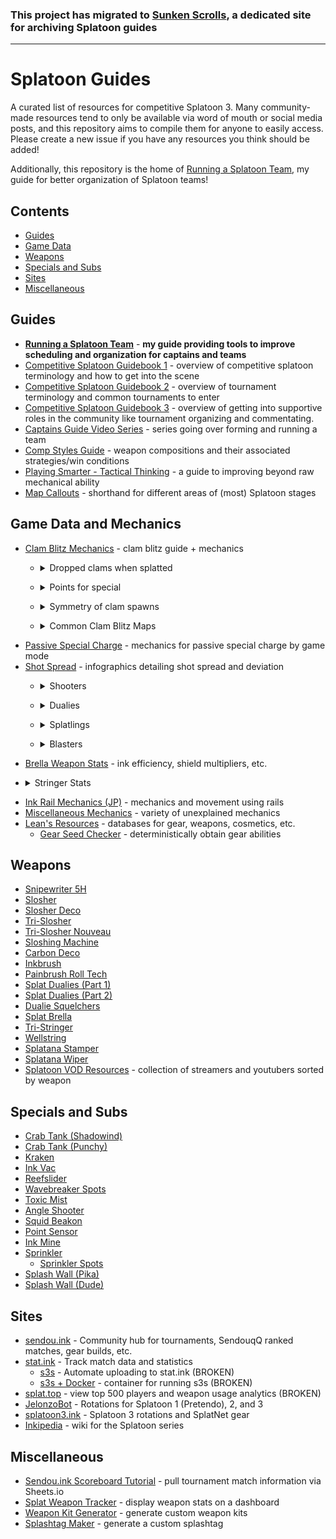 ### **This project has migrated to [Sunken Scrolls](https://scrolls.tessaract.gay/), a dedicated site for archiving Splatoon guides**

---

# Splatoon Guides

A curated list of resources for competitive Splatoon 3. Many community-made resources tend to only be available via word of mouth or social media posts, and this repository aims to compile them for anyone to easily access. Please create a new issue if you have any resources you think should be added!

Additionally, this repository is the home of [Running a Splatoon Team](Running%20a%20Splatoon%20Team.pdf), my guide for better organization of Splatoon teams!

## Contents
- [Guides](#guides)
- [Game Data](#game-data-and-mechanics)
- [Weapons](#weapons)
- [Specials and Subs](#specials-and-subs)
- [Sites](#sites)
- [Miscellaneous](#miscellaneous)

## Guides
- [**Running a Splatoon Team**](Running%20a%20Splatoon%20Team.pdf) - **my guide providing tools to improve scheduling and organization for captains and teams**
- [Competitive Splatoon Guidebook 1](https://www.splatoonstronghold.com/guides/competitive-splatoon-guidebook-part-1-competitive) - overview of competitive splatoon terminology and how to get into the scene
- [Competitive Splatoon Guidebook 2](https://www.splatoonstronghold.com/guides/competitive-splatoon-guidebook-part-2-tournaments) - overview of tournament terminology and common tournaments to enter
- [Competitive Splatoon Guidebook 3](https://www.splatoonstronghold.com/guides/competitive-splatoon-guidebook-part-3-contributing) - overview of getting into supportive roles in the community like tournament organizing and commentating.
- [Captains Guide Video Series](https://www.youtube.com/watch?v=Wtp-X-1W5rU&list=PLiBtcHtdkvJZk7OhLVf9o7qzIgXywZEID&pp=iAQB) - series going over forming and running a team
- [Comp Styles Guide](https://docs.google.com/document/d/1NLrgzGpfDxZCiOfUuLKgaBhQ7YAMjhnsRwWSCr1-kq0/edit?usp=sharing) - weapon compositions and their associated strategies/win conditions
- [Playing Smarter - Tactical Thinking](https://zy-f.notion.site/playing-smarter-a-guide-to-improving-tactical-thinking-625e307d08f142b6bb97895117365425) - a guide to improving beyond raw mechanical ability
- [Map Callouts](https://drive.google.com/drive/folders/1qJ2j1VtQnHWvJEqf0Qv0L0WiLHADV0Bv) - shorthand for different areas of (most) Splatoon stages
  
## Game Data and Mechanics
- [Clam Blitz Mechanics](https://youtu.be/QHQqN8ISFcw) - clam blitz guide + mechanics
    - <p><details><summary>Dropped clams when splatted</summary><img src="infographics/clams/drops.jpg"></details></p>
    - <p><details><summary>Points for special</summary><img src="infographics/clams/pfs.jpg"></details></p>
    - <p><details><summary>Symmetry of clam spawns</summary><img src="infographics/clams/distribution.jpg"></details></p>
    - <p><details><summary>Common Clam Blitz Maps</summary>
        <p><details><summary>Barnacle and Dime</summary><img src="infographics/clams/barnacle.png"></details></p>
        <p><details><summary>Crableg Capital</summary><img src="infographics/clams/crableg.png"></details></p>
        <p><details><summary>Inkblot Art Academy</summary><img src="infographics/clams/inkblot.png"></details></p>
        <p><details><summary>MakoMart</summary><img src="infographics/clams/mako.png"></details></p>
        <p><details><summary>Museum d'Alfonsino</summary><img src="infographics/clams/museum.png"></details></p>
        <p><details><summary>Scorch Gorge</summary><img src="infographics/clams/scorch.png"></details></p>
        <p><details><summary>Um'ami Ruins</summary><img src="infographics/clams/umami.png"></details></p>
      </details></p>
- [Passive Special Charge](https://www.youtube.com/watch?v=BSwgIHx2MrA) - mechanics for passive special charge by game mode
- [Shot Spread](infographics) - infographics detailing shot spread and deviation
  - <p><details><summary>Shooters</summary><img src="infographics/spread/shooter.png"></details></p>
  - <p><details><summary>Dualies</summary><img src="infographics/spread/dualie.png"></details></p>
  - <p><details><summary>Splatlings</summary><img src="infographics/spread/splatling.png"></details></p>
  - <p><details><summary>Blasters</summary><img src="infographics/spread/blaster.png"></details></p>
- [Brella Weapon Stats](https://docs.google.com/spreadsheets/d/1rcXWZJW8jTXNZrFRA3Tqi5UjsfvcbGiZ5e1Zy9_DJrs/htmlview#) - ink efficiency, shield multipliers, etc.
- <p><details><summary>Stringer Stats</summary><img src="infographics/stringerclass.png">Credit: <a href="https://bsky.app/profile/stripesafterdeath.bsky.social">@stripesafterdeath.bsky.social</a></details></p>
- [Ink Rail Mechanics (JP)](https://www.youtube.com/shorts/o0hN4b8Ki9E) - mechanics and movement using rails
- [Miscellaneous Mechanics](https://www.youtube.com/watch?v=s-8gkQX1BoQ) - variety of unexplained mechanics
- [Lean's Resources](https://leanny.github.io/) - databases for gear, weapons, cosmetics, etc.
    - [Gear Seed Checker](https://leanny.github.io/splat3seedchecker/#/) - deterministically obtain gear abilities
      
## Weapons
- [Snipewriter 5H](https://www.youtube.com/watch?v=tfxVtbsTcsM)
- [Slosher](https://www.youtube.com/watch?v=d3xnDiSKDoU)
- [Slosher Deco](https://www.youtube.com/watch?v=2sK5ActTRd8)
- [Tri-Slosher](https://www.youtube.com/watch?v=hPD1p-rD3Z4p)
- [Tri-Slosher Nouveau](https://www.youtube.com/watch?v=s0bAuwkrVbw)
- [Sloshing Machine](https://www.youtube.com/watch?v=IApkMf_3d64)
- [Carbon Deco](https://www.youtube.com/watch?v=g3kLIta6BIE)
- [Inkbrush](https://www.youtube.com/watch?v=dFedebEHDNw)
- [Painbrush Roll Tech](https://www.youtube.com/watch?v=00l6DHZfbpY)
- [Splat Dualies (Part 1)](https://www.youtube.com/watch?v=D7NCkjEQcKU)
- [Splat Dualies (Part 2)](https://www.youtube.com/watch?v=421tbehJ9qo)
- [Dualie Squelchers](https://www.youtube.com/watch?v=5VKbP0aYmek)
- [Splat Brella](https://www.youtube.com/watch?v=Hcbkni-yyoU)
- [Tri-Stringer](https://www.youtube.com/watch?v=87dWL6a0tzQ)
- [Wellstring](https://docs.google.com/document/d/1s-afyV7nEUYi-t8Z8Kx0AKc8xViSRFvAAltZ6hF3WMQ/edit?tab=t.0)
- [Splatana Stamper](https://www.youtube.com/watch?v=9UEQ6hB0qQs)
- [Splatana Wiper](https://www.youtube.com/watch?v=SMQFLqwoUY8)
- [Splatoon VOD Resources](https://docs.google.com/spreadsheets/u/0/d/1ZoaHAclQp0pPyoWtLphxCXJUaMig41t_1jkAnart_1Y/htmlview#) - collection of streamers and youtubers sorted by weapon
  
## Specials and Subs
- [Crab Tank (Shadowind)](https://www.youtube.com/watch?v=JZmLdlfSu7I)
- [Crab Tank (Punchy)](https://docs.google.com/document/u/0/d/1BMljr_34RMUPn_8Kby-dlZiaaDR7KOPzBnuzmFGnEaI)
- [Kraken](https://www.youtube.com/watch?v=oackZvWEV1g)
- [Ink Vac](https://www.youtube.com/watch?v=l118uYt8M2Q)
- [Reefslider](https://www.youtube.com/watch?v=nOdMmLpYne0)
- [Wavebreaker Spots](https://www.youtube.com/watch?v=MtAjldIGFG4)
- [Toxic Mist](https://www.youtube.com/watch?v=XgmN60UJ5w4)
- [Angle Shooter](https://www.youtube.com/watch?v=LUH71yqt9_U)
- [Squid Beakon](https://www.youtube.com/watch?v=aiZINOz3VEc)
- [Point Sensor](https://www.youtube.com/watch?v=73OfRfjRCw4)
- [Ink Mine](https://www.youtube.com/watch?v=6MAglxFummU)
- [Sprinkler](https://www.youtube.com/watch?v=y-3mQHENezA)
    - [Sprinkler Spots](https://www.youtube.com/watch?v=Ib4M4W5OY7g)
- [Splash Wall (Pika)](https://www.youtube.com/watch?v=0SEIu2pNAhk)
- [Splash Wall (Dude)](https://www.youtube.com/watch?v=5DUVYiGc2ek)
  
## Sites
- [sendou.ink](https://sendou.ink) - Community hub for tournaments, SendouqQ ranked matches, gear builds, etc.
- [stat.ink](https://stat.ink) - Track match data and statistics
    - [s3s](https://github.com/frozenpandaman/s3s) - Automate uploading to stat.ink (BROKEN)
    - [s3s + Docker](https://github.com/aaaldo/s3s_dockerized) - container for running s3s (BROKEN)
- [splat.top](https://splat.top/) - view top 500 players and weapon usage analytics (BROKEN)
- [JelonzoBot](https://splatoon.oatmealdome.me/) - Rotations for Splatoon 1 (Pretendo), 2, and 3
- [splatoon3.ink](https://splatoon3.ink/) - Splatoon 3 rotations and SplatNet gear
- [Inkipedia](https://splatoonwiki.org) - wiki for the Splatoon series
  
## Miscellaneous
- [Sendou.ink Scoreboard Tutorial](https://www.youtube.com/watch?v=AFCgT_Is7k8) - pull tournament match information via Sheets.io
- [Splat Weapon Tracker](https://epicyoshimaster.neocities.org/projects/splat-weapon-tracker) - display weapon stats on a dashboard
- [Weapon Kit Generator](https://yagaa.itch.io/yagas-weapon-kit-generator) - generate custom weapon kits
- [Splashtag Maker](https://splashtagmaker.com/) - generate a custom splashtag
